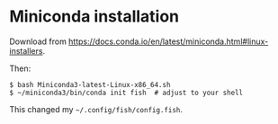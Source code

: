

# Miniconda installation

Download from https://docs.conda.io/en/latest/miniconda.html#linux-installers.

Then:
```
$ bash Miniconda3-latest-Linux-x86_64.sh
$ ~/miniconda3/bin/conda init fish  # adjust to your shell
```

This changed my `~/.config/fish/config.fish`.
